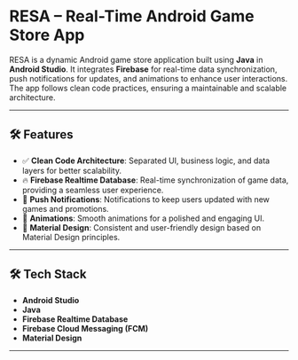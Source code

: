 # RESA – Real-Time Android Game Store App

RESA is a dynamic Android game store application built using **Java** in **Android Studio**. It integrates **Firebase** for real-time data synchronization, push notifications for updates, and animations to enhance user interactions. The app follows clean code practices, ensuring a maintainable and scalable architecture.

---

## 🛠️ Features

- ✅ **Clean Code Architecture**: Separated UI, business logic, and data layers for better scalability.
- 🔥 **Firebase Realtime Database**: Real-time synchronization of game data, providing a seamless user experience.
- 📩 **Push Notifications**: Notifications to keep users updated with new games and promotions.
- 🎨 **Animations**: Smooth animations for a polished and engaging UI.
- 📐 **Material Design**: Consistent and user-friendly design based on Material Design principles.

---

## 🛠️ Tech Stack

- **Android Studio**
- **Java**
- **Firebase Realtime Database**
- **Firebase Cloud Messaging (FCM)**
- **Material Design**

---
